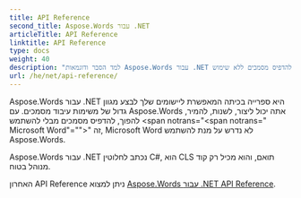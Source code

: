 ```yaml
---
title: API Reference
second_title: Aspose.Words עבור .NET
articleTitle: API Reference
linktitle: API Reference
type: docs
weight: 40
description: "למד הסבר ודוגמאות Aspose.Words עבור .NET שיעורים ושיטות כדי ליצור, להמיר, לשנות, להפוך, להדפיס מסמכים ללא שימוש Microsoft Word."
url: /he/net/api-reference/
---
```


Aspose.Words עבור .NET היא ספרייה בכיתה המאפשרת ליישומים שלך לבצע מגוון גדול של משימות עיבוד מסמכים. עם Aspose.Words אתה יכול ליצור, לשנות, להמיר, להפוך, להדפיס מסמכים מבלי להשתמש <span notrans="<span notrans=" Microsoft Word"=""></span>" זה, Microsoft Word לא נדרש על מנת להשתמש Aspose.Words.

Aspose.Words עבור .NET נכתב לחלוטין C#, הוא CLS תואם, והוא מכיל רק קוד מנוהל בטוח.

האחרון API Reference ניתן למצוא [Aspose.Words עבור .NET API Reference](https://reference.aspose.com/words/net/).
